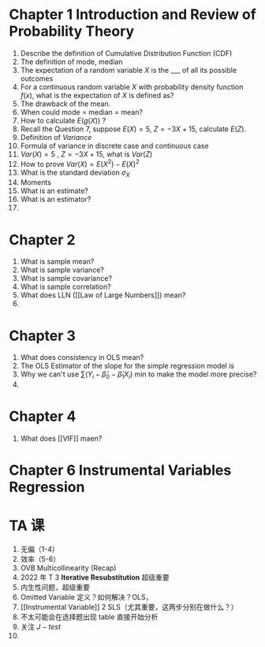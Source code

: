 # Chapter 1 Introduction and Review of Probability Theory

1. Describe the definition of Cumulative Distribution Function (CDF)
2. The definition of mode, median
3. The expectation of a random variable $X$ is the ___ of all its possible outcomes 
4. For a continuous random variable $X$ with probability density function $f(x)$, what is the expectation of $X$ is defined as?
5. The drawback of the mean.
6. When could mode = median = mean?
7. How to calculate $E(g(X))$ ?
8. Recall the Question 7, suppose $E(X) = 5$, $Z=-3X+15$, calculate $E(Z)$.
9. Definition of *Variance*
10. Formula of variance in discrete case and continuous case
11. $Var(X)=5$ , $Z=-3X+15$, what is $Var(Z)$
12. How to prove $Var(X)=E(X^2)-E(X)^2$
13. What is the standard deviation $\sigma _X$ 
14. Moments
15. What is an estimate?
16. What is an estimator?
17. 

# Chapter 2 

1. What is sample mean?
2. What is sample variance?
3. What is sample covariance?
4. What is sample correlation?
5. What does LLN ([[Law of Large Numbers]]) mean?
6. 

# Chapter 3 

1. What does consistency in OLS mean?
2. The OLS Estimator of the slope for the simple regression model is
3. Why we can't use  $\sum(Y_i - \hat \beta_0 -\hat \beta_1 X_i)$ min to make the model more precise?
4. 

# Chapter 4

1. What does [[VIF]] maen?

# Chapter 6 Instrumental Variables Regression




# TA 课

1. 无偏（1-4）
2. 效率（5-6）
3. OVB Multicollinearity (Recap)
4. 2022 年 T 3 **Iterative Resubstitution** 超级重要
5. 内生性问题，超级重要
6. Omitted Variable 定义？如何解决？OLS，
7. [[Instrumental Variable]] 2 SLS（尤其重要，这两步分别在做什么？）
8. 不太可能会在选择题出现 table 直接开始分析
9. 关注 $J-test$
10. 
